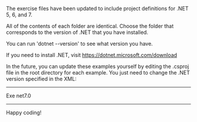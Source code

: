 The exercise files have been updated to include project definitions for .NET 5, 6, and 7.

All of the contents of each folder are identical. Choose the folder that corresponds to the
version of .NET that you have installed.

You can run 'dotnet --version' to see what version you have.

If you need to install .NET, visit https://dotnet.microsoft.com/download

In the future, you can update these examples yourself by editing the .csproj file in the root directory for each example. You just need to change the .NET version specified in the XML:

---

<Project Sdk="Microsoft.NET.Sdk">

  <PropertyGroup>
    <OutputType>Exe</OutputType>
    <TargetFramework>net7.0</TargetFramework> <!-- CHANGE THIS VALUE TO "netX.X" for your SDK -->
  </PropertyGroup>

</Project>

---

Happy coding!
